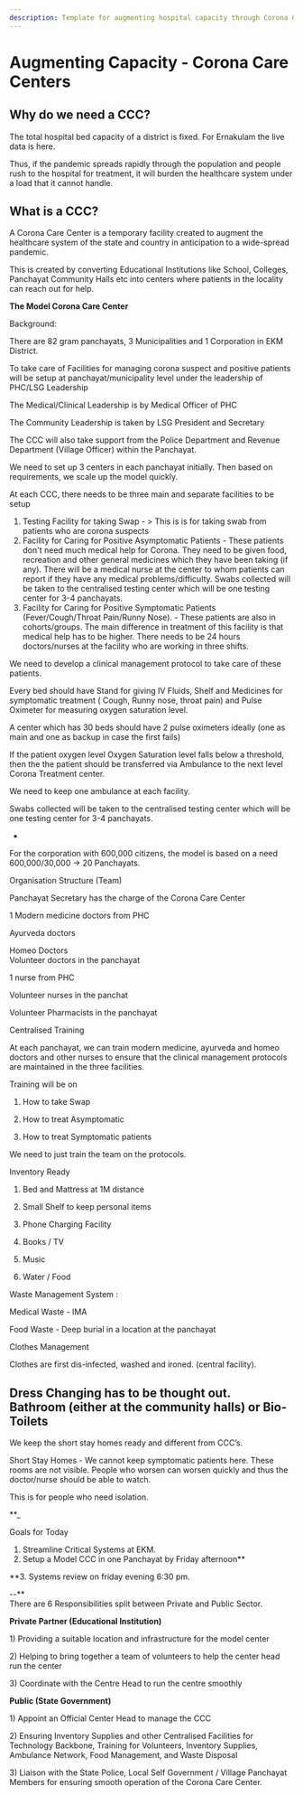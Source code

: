```yaml
---
description: Template for augmenting hospital capacity through Corona Care Centers (CCC)
---
```


# Augmenting Capacity - Corona Care Centers

## Why do we need a CCC?

The total hospital bed capacity of a district is fixed. For Ernakulam the live data is here.  
  
Thus, if the pandemic spreads rapidly through the population and people rush to the hospital for treatment, it will burden the healthcare system under a load that it cannot handle.

## What is a CCC? 

A Corona Care Center is a temporary facility created to augment the healthcare system of the state and country in anticipation to a wide-spread pandemic.   
  
This is created by converting Educational Institutions like School, Colleges, Panchayat Community Halls etc into centers where patients in the locality can reach out for help.  


**The Model Corona Care Center**   
  
Background:  
  
There are 82 gram panchayats, 3 Municipalities and 1 Corporation in EKM District.  
  
To take care of Facilities for managing corona suspect and positive patients will be setup at panchayat/municipality level under the leadership of PHC/LSG Leadership  
  
The Medical/Clinical Leadership is by Medical Officer of PHC  
  


The Community Leadership is taken by LSG President and Secretary  
  


The CCC will also take support from the Police Department and Revenue Department \(Village Officer\) within the Panchayat.  
  
We need to set up 3 centers in each panchayat initially. Then based on requirements, we scale up the model quickly.  
  
  
  


At each CCC, there needs to be three main and separate facilities to be setup  


1. Testing Facility for taking Swap - &gt; This is is for taking swab from patients who are corona suspects  
2. Facility for Caring for Positive Asymptomatic Patients  - These patients don't need much medical help for Corona. They need to be given food, recreation and other general medicines which they have been taking \(if any\).  There will be a medical nurse at the center to whom patients can report if they have any medical problems/difficulty.  Swabs collected will be taken to the centralised testing center which will be one testing center for 3-4 panchayats.  
3. Facility for Caring for Positive Symptomatic Patients \(Fever/Cough/Throat Pain/Runny Nose\). - These patients are also in cohorts/groups. The main difference in treatment of this facility is that medical help has to be higher. There needs to be 24 hours doctors/nurses at the facility who are working in three shifts.  

We need to develop a clinical management protocol to take care of these patients.  
  
Every bed should have Stand for giving IV Fluids, Shelf and Medicines for symptomatic treatment \( Cough, Runny nose, throat pain\) and Pulse Oximeter for measuring oxygen saturation level.  
  
A center which has 30 beds should have 2 pulse oximeters ideally \(one as main and one as backup in case the first fails\)  
  
If the patient oxygen level Oxygen Saturation level falls below a threshold, then the the patient should be transferred via Ambulance to the next level Corona Treatment center.  
  
We need to keep one ambulance at each facility.  
  
Swabs collected will be taken to the centralised testing center which will be one testing center for 3-4 panchayats.  
  
-  
  
For the corporation with 600,000 citizens, the model is based on a  need 600,000/30,000 -&gt; 20 Panchayats.  
  


Organisation Structure \(Team\)  
  
Panchayat Secretary has the charge of the Corona Care Center  
  
1 Modern medicine doctors from PHC

Ayurveda doctors

Homeo Doctors  
Volunteer doctors in the panchayat  
  
1 nurse from PHC

Volunteer nurses in the panchat  
  
Volunteer Pharmacists in the panchayat

  
  
Centralised Training  
  
At each panchayat, we can train modern medicine, ayurveda and homeo doctors and other nurses to ensure that the clinical management protocols are maintained in the three facilities.

  
Training will be on  
  
1. How to take Swap  
2. How to treat Asymptomatic

3. How to treat Symptomatic patients  
  
We need to just train the team on the protocols.  


Inventory Ready  
  
1. Bed and Mattress at 1M distance

  
3. Small Shelf to keep personal items  
4. Phone Charging Facility

5. Books / TV  
6. Music  
7. Water / Food  
  


Waste Management System :  
  
  
Medical Waste - IMA

Food Waste - Deep burial in a location at the panchayat

  
Clothes Management

Clothes are first dis-infected, washed and ironed. \(central facility\).

  
Dress Changing has to be thought out.  
Bathroom \(either at the community halls\) or Bio- Toilets  
--  
  


We keep the short stay homes ready and different from CCC’s.  
  
Short Stay Homes - We cannot keep symptomatic patients here. These rooms are not visible. People who worsen can worsen quickly and thus the doctor/nurse should be able to watch.  
  
This is for people who need isolation.

**\_  
  
Goals for Today  
  
1. Streamline Critical Systems at EKM.  
2. Setup a Model CCC in one Panchayat by Friday afternoon**

**3. Systems review on friday evening 6:30 pm.  
  
--**  
There are 6 Responsibilities split between Private and Public Sector.

  
**Private Partner \(Educational Institution\)**  
  
1\) Providing a suitable location and infrastructure for the model center 

2\) Helping to bring together a team of volunteers to help the center head run the center 

3\) Coordinate with the Centre Head to run the centre smoothly   


**Public \(State Government\)**

1\) Appoint an Official Center Head to manage the CCC   
  
2\) Ensuring Inventory Supplies and other Centralised Facilities for Technology Backbone, Training for Volunteers, Inventory Supplies, Ambulance Network, Food Management, and Waste Disposal

3\) Liaison with the State Police, Local Self Government / Village Panchayat Members for ensuring smooth operation of the Corona Care Center.  


## 


